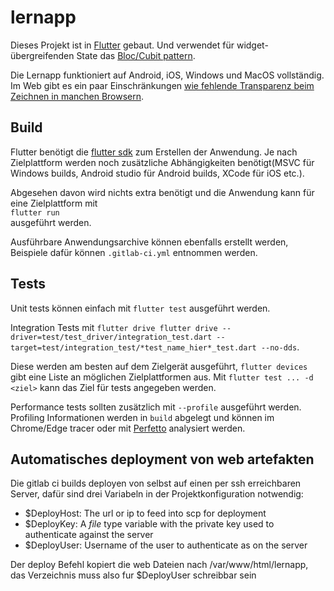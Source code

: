 # lernapp

Dieses Projekt ist in [Flutter](https://flutter.dev/) gebaut. Und verwendet für widget-übergreifenden State das [Bloc/Cubit pattern](https://bloclibrary.dev/#/gettingstarted).

Die Lernapp funktioniert auf Android, iOS, Windows und MacOS vollständig. Im Web gibt es ein paar Einschränkungen [wie fehlende Transparenz beim Zeichnen in manchen Browsern](https://github.com/flutter/flutter/issues/48417).

## Build
Flutter benötigt die [flutter sdk](https://docs.flutter.dev/get-started/install) zum Erstellen der Anwendung. Je nach Zielplattform werden noch zusätzliche Abhängigkeiten benötigt(MSVC für Windows builds, Android studio für Android builds, XCode für iOS etc.).

Abgesehen davon wird nichts extra benötigt und die Anwendung kann für eine Zielplattform mit\
``flutter run``\
ausgeführt werden.

Ausführbare Anwendungsarchive können ebenfalls erstellt werden, Beispiele dafür können `.gitlab-ci.yml` entnommen werden.

## Tests
Unit tests können einfach mit `flutter test` ausgeführt werden.

Integration Tests mit 
``flutter drive flutter drive --driver=test/test_driver/integration_test.dart --target=test/integration_test/*test_name_hier*_test.dart --no-dds``.

Diese werden am besten auf dem Zielgerät ausgeführt, `flutter devices` gibt eine Liste an möglichen Zielplattformen aus. Mit `flutter test ... -d <ziel>` kann das Ziel für tests angegeben werden.

Performance tests sollten zusätzlich mit `--profile` ausgeführt werden. Profiling Informationen werden in `build` abgelegt und können im Chrome/Edge tracer oder mit [Perfetto](https://ui.perfetto.dev/) analysiert werden.

## Automatisches deployment von web artefakten
Die gitlab ci builds deployen von selbst auf einen per ssh erreichbaren Server, dafür sind drei Variabeln in der Projektkonfiguration notwendig:
- $DeployHost: The url or ip to feed into scp for deployment
- $DeployKey: A *file* type variable with the private key used to authenticate against the server
- $DeployUser: Username of the user to authenticate as on the server

Der deploy Befehl kopiert die web Dateien nach /var/www/html/lernapp, das Verzeichnis muss also fur $DeployUser schreibbar sein
